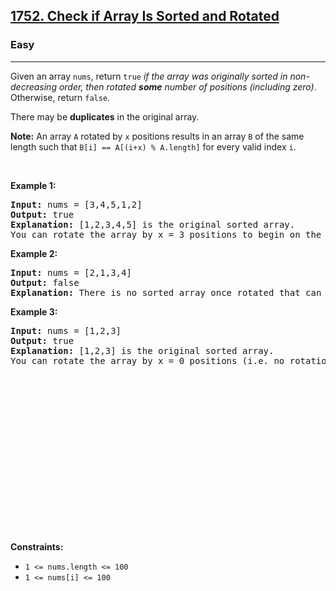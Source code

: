 <h2><a href="https://leetcode.com/problems/check-if-array-is-sorted-and-rotated/?envType=problem-list-v2&envId=array">1752. Check if Array Is Sorted and Rotated</a></h2><h3>Easy</h3><hr><p>Given an array <code>nums</code>, return <code>true</code><em> if the array was originally sorted in non-decreasing order, then rotated <strong>some</strong> number of positions (including zero)</em>. Otherwise, return <code>false</code>.</p>

<p>There may be <strong>duplicates</strong> in the original array.</p>

<p><strong>Note:</strong> An array <code>A</code> rotated by <code>x</code> positions results in an array <code>B</code> of the same length such that <code>B[i] == A[(i+x) % A.length]</code> for every valid index <code>i</code>.</p>

<p>&nbsp;</p>
<p><strong class="example">Example 1:</strong></p>

<pre>
<strong>Input:</strong> nums = [3,4,5,1,2]
<strong>Output:</strong> true
<strong>Explanation:</strong> [1,2,3,4,5] is the original sorted array.
You can rotate the array by x = 3 positions to begin on the element of value 3: [3,4,5,1,2].
</pre>

<p><strong class="example">Example 2:</strong></p>

<pre>
<strong>Input:</strong> nums = [2,1,3,4]
<strong>Output:</strong> false
<strong>Explanation:</strong> There is no sorted array once rotated that can make nums.
</pre>

<p><strong class="example">Example 3:</strong></p>

<pre>
<strong>Input:</strong> nums = [1,2,3]
<strong>Output:</strong> true
<strong>Explanation:</strong> [1,2,3] is the original sorted array.
You can rotate the array by x = 0 positions (i.e. no rotation) to make nums.
</pre>

<div class="simple-translate-system-theme" id="simple-translate">
<div>
<div class="simple-translate-button " style="background-image: url(&quot;moz-extension://8a9ffb6b-7e69-4e93-aae1-436a1448eff6/icons/512.png&quot;); height: 22px; width: 22px; top: 10px; left: 10px;">&nbsp;</div>

<div class="simple-translate-panel " style="width: 300px; height: 200px; top: 0px; left: 0px; font-size: 13px;">
<div class="simple-translate-result-wrapper" style="overflow: hidden;">
<div class="simple-translate-move" draggable="true">&nbsp;</div>

<div class="simple-translate-result-contents">
<p class="simple-translate-result" dir="auto">&nbsp;</p>

<p class="simple-translate-candidate" dir="auto">&nbsp;</p>
</div>
</div>
</div>
</div>
</div>

<p>&nbsp;</p>
<p><strong>Constraints:</strong></p>

<ul>
	<li><code>1 &lt;= nums.length &lt;= 100</code></li>
	<li><code>1 &lt;= nums[i] &lt;= 100</code></li>
</ul>
